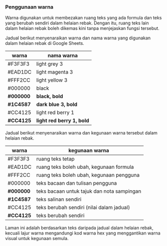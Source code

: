 ---
---

### Penggunaan warna

Warna digunakan untuk membezakan ruang teks yang ada formula
dan teks yang berubah sendiri dalam helaian rebak. Dengan
itu, ruang teks lain dalam helaian rebak boleh dikemas kini
tanpa menjejaskan fungsi tersebut.

Jadual berikut menyenaraikan warna dan nama warna yang
digunakan dalam helaian rebak di Google Sheets.

| warna       | nama warna                  |
| ----------- | --------------------------- |
| #F3F3F3     | light grey 3                |
| #EAD1DC     | light magenta 3             |
| #FFF2CC     | light yellow 3              |
| #000000     | black                       |
| **#000000** | **black, bold**             |
| **#1C4587** | **dark blue 3, bold**       |
| #CC4125     | light red berry 1           |
| **#CC4125** | **light red berry 1, bold** |

Jadual berikut menyenaraikan warna dan kegunaan warna
tersebut dalam helaian rebak.

| warna       | kegunaan warna                             |
| ----------- | ------------------------------------------ |
| #F3F3F3     | ruang teks tetap                           |
| #EAD1DC     | ruang teks boleh ubah, kegunaan formula    |
| #FFF2CC     | ruang teks boleh ubah, kegunaan pengguna   |
| #000000     | teks bacaan dan tulisan pengguna           |
| **#000000** | teks bacaan untuk tajuk dan nota sampingan |
| **#1C4587** | teks salinan sendiri                       |
| #CC4125     | teks berubah sendiri (nilai dalam jadual)  |
| **#CC4125** | teks berubah sendiri                       |

Laman ini adalah berdasarkan teks daripada jadual dalam
helaian rebak, kecuali lajur warna mengandungi kod warna hex
yang menggantikan warna visual untuk kegunaan semula.
